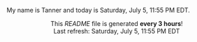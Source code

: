 My name is Tanner and today is Saturday, July 5, 11:55 PM EDT.

<p align="center">This <i>README</i> file is generated <b>every 3 hours</b>!</br>Last refresh: Saturday, July 5, 11:55 PM EDT<br /></p>
